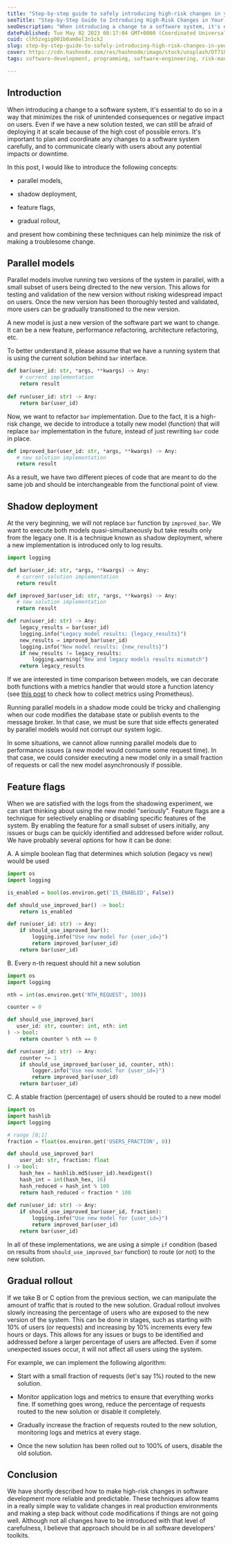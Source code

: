 ```yaml
---
title: "Step-by-step guide to safely introducing high-risk changes in your software system"
seoTitle: "Step-by-Step Guide to Introducing High-Risk Changes in Your Software"
seoDescription: "When introducing a change to a software system, it's essential to do so in a way that minimizes the risk of unintended consequences"
datePublished: Tue May 02 2023 08:17:04 GMT+0000 (Coordinated Universal Time)
cuid: clh5zxgig001b0am8el3n1ck2
slug: step-by-step-guide-to-safely-introducing-high-risk-changes-in-your-software-system
cover: https://cdn.hashnode.com/res/hashnode/image/stock/unsplash/DT71hAJoIJM/upload/b3fdbc2a7290e508826624e9b7ed39bb.jpeg
tags: software-development, programming, software-engineering, risk-management

---
```


## Introduction

When introducing a change to a software system, it's essential to do so in a way that minimizes the risk of unintended consequences or negative impact on users. Even if we have a new solution tested, we can still be afraid of deploying it at scale because of the high cost of possible errors. It's important to plan and coordinate any changes to a software system carefully, and to communicate clearly with users about any potential impacts or downtime.

In this post, I would like to introduce the following concepts:

* parallel models,
    
* shadow deployment,
    
* feature flags,
    
* gradual rollout,
    

and present how combining these techniques can help minimize the risk of making a troublesome change.

## Parallel models

Parallel models involve running two versions of the system in parallel, with a small subset of users being directed to the new version. This allows for testing and validation of the new version without risking widespread impact on users. Once the new version has been thoroughly tested and validated, more users can be gradually transitioned to the new version.

A new model is just a new version of the software part we want to change. It can be a new feature, performance refactoring, architecture refactoring, etc.

To better understand it, please assume that we have a running system that is using the current solution behind `bar` interface.

```python
def bar(user_id: str, *args, **kwargs) -> Any:
    # current implementation
    return result
          
def run(user_id: str) -> Any:
    return bar(user_id)
```

Now, we want to refactor `bar` implementation. Due to the fact, it is a high-risk change, we decide to introduce a totally new model (function) that will replace `bar` implementation in the future, instead of just rewriting `bar` code in place.

```python
def improved_bar(user_id: str, *args, **kwargs) -> Any:
   # new solution implementation
   return result
```

As a result, we have two different pieces of code that are meant to do the same job and should be interchangeable from the functional point of view.

## Shadow deployment

At the very beginning, we will not replace `bar` function by `improved_bar`. We want to execute both models quasi-simultaneously but take results only from the legacy one. It is a technique known as shadow deployment, where a new implementation is introduced only to log results.

```python
import logging

def bar(user_id: str, *args, **kwargs) -> Any:
   # current solution implementation
   return result

def improved_bar(user_id: str, *args, **kwargs) -> Any:
   # new solution implementation
   return result

def run(user_id: str) -> Any:
    legacy_results = bar(user_id)
    logging.info("Legacy model results: {legacy_results}")
    new_results = improved_bar(user_id)
    logging.info("New model results: {new_results}")
    if new_results != legacy_results:
        logging.warning("New and legacy models results mismatch")
    return legacy_results
```

If we are interested in time comparison between models, we can decorate both functions with a metrics handler that would store a function latency (see [this post](https://jorzel.hashnode.dev/how-to-use-prometheus-for-web-application-monitoring) to check how to collect metrics using Prometheus).

Running parallel models in a shadow mode could be tricky and challenging when our code modifies the database state or publish events to the message broker. In that case, we must be sure that side effects generated by parallel models would not corrupt our system logic.

In some situations, we cannot allow running parallel models due to performance issues (a new model would consume some request time). In that case, we could consider executing a new model only in a small fraction of requests or call the new model asynchronously if possible.

## Feature flags

When we are satisfied with the logs from the shadowing experiment, we can start thinking about using the new model "seriously". Feature flags are a technique for selectively enabling or disabling specific features of the system. By enabling the feature for a small subset of users initially, any issues or bugs can be quickly identified and addressed before wider rollout. We have probably several options for how it can be done:

A. A simple boolean flag that determines which solution (legacy vs new) would be used

```python
import os
import logging

is_enabled = bool(os.environ.get('IS_ENABLED', False))

def should_use_improved_bar() -> bool:
    return is_enabled

def run(user_id: str) -> Any:
    if should_use_improved_bar():
        logging.info("Use new model for {user_id=}")
        return improved_bar(user_id)
    return bar(user_id)
```

B. Every n-th request should hit a new solution

```python
import os
import logging

nth = int(os.environ.get('NTH_REQUEST', 100))

counter = 0

def should_use_improved_bar(
   user_id: str, counter: int, nth: int
) -> bool:
    return counter % nth == 0

def run(user_id: str) -> Any:
    counter += 1
    if should_use_improved_bar(user_id, counter, nth):
        logger.info("Use new model for {user_id=}")
        return improved_bar(user_id)
    return bar(user_id)
```

C. A stable fraction (percentage) of users should be routed to a new model

```python
import os
import hashlib
import logging

# range [0;1]
fraction = float(os.environ.get('USERS_FRACTION', 0)) 

def should_use_improved_bar(
    user_id: str, fraction: float
) -> bool:
    hash_hex = hashlib.md5(user_id).hexdigest()
    hash_int = int(hash_hex, 16)
    hash_reduced = hash_int % 100
    return hash_reduced < fraction * 100
          
def run(user_id: str) -> Any:
    if should_use_improved_bar(user_id, fraction):
        logging.info("Use new model for {user_id=}")
        return improved_bar(user_id)
    return bar(user_id)
```

In all of these implementations, we are using a simple `if` condition (based on results from `should_use_improved_bar` function) to route (or not) to the new solution.

## Gradual rollout

If we take B or C option from the previous section, we can manipulate the amount of traffic that is routed to the new solution. Gradual rollout involves slowly increasing the percentage of users who are exposed to the new version of the system. This can be done in stages, such as starting with 10% of users (or requests) and increasing by 10% increments every few hours or days. This allows for any issues or bugs to be identified and addressed before a larger percentage of users are affected. Even if some unexpected issues occur, it will not affect all users using the system.

For example, we can implement the following algorithm:

* Start with a small fraction of requests (let's say 1%) routed to the new solution.
    
* Monitor application logs and metrics to ensure that everything works fine. If something goes wrong, reduce the percentage of requests routed to the new solution or disable it completely.
    
* Gradually increase the fraction of requests routed to the new solution, monitoring logs and metrics at every stage.
    
* Once the new solution has been rolled out to 100% of users, disable the old solution.
    

## Conclusion

We have shortly described how to make high-risk changes in software development more reliable and predictable. These techniques allow teams in a really simple way to validate changes in real production environments and making a step back without code modifications if things are not going well. Although not all changes have to be introduced with that level of carefulness, I believe that approach should be in all software developers' toolkits.